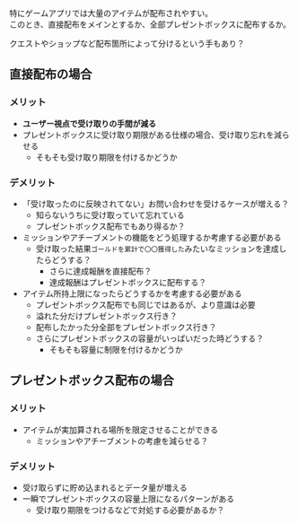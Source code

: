 特にゲームアプリでは大量のアイテムが配布されやすい。  
このとき、直接配布をメインとするか、全部プレゼントボックスに配布するか。

クエストやショップなど配布箇所によって分けるという手もあり？

## 直接配布の場合
### メリット
* **ユーザー視点で受け取りの手間が減る**
* プレゼントボックスに受け取り期限がある仕様の場合、受け取り忘れを減らせる
	- そもそも受け取り期限を付けるかどうか

### デメリット
* 「受け取ったのに反映されてない」お問い合わせを受けるケースが増える？
	- 知らないうちに受け取っていて忘れている
	- プレゼントボックス配布でもあり得るか？
* ミッションやアチーブメントの機能をどう処理するか考慮する必要がある
	- 受け取った結果`ゴールドを累計で〇〇獲得した`みたいなミッションを達成したらどうする？
		- さらに達成報酬を直接配布？
		- 達成報酬はプレゼントボックスに配布する？
* アイテム所持上限になったらどうするかを考慮する必要がある
	- プレゼントボックス配布でも同じではあるが、より意識は必要
	- 溢れた分だけプレゼントボックス行き？
	- 配布したかった分全部をプレゼントボックス行き？
	- さらにプレゼントボックスの容量がいっぱいだった時どうする？
		- そもそも容量に制限を付けるかどうか

## プレゼントボックス配布の場合
### メリット
* アイテムが実加算される場所を限定させることができる
	- ミッションやアチーブメントの考慮を減らせる？

### デメリット
* 受け取らずに貯め込まれるとデータ量が増える
* 一瞬でプレゼントボックスの容量上限になるパターンがある
	- 受け取り期限をつけるなどで対処する必要があるか？
